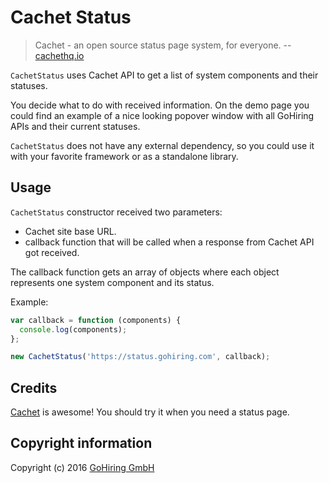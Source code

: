# Cachet Status

> Cachet - an open source status page system, for everyone.
> -- [cachethq.io](https://cachethq.io/)

`CachetStatus` uses Cachet API to get a list of system components and their
statuses.

You decide what to do with received information. On the demo page you could
find an example of a nice looking popover window with all GoHiring APIs and their current statuses.

`CachetStatus` does not have any external dependency, so you could use it with your favorite framework or as a standalone library.

## Usage

`CachetStatus` constructor received two parameters:

  - Cachet site base URL.
  - callback function that will be called when a response from Cachet API got received.

The callback function gets an array of objects where each object represents one system component and its status.

Example:

```javascript
var callback = function (components) {
  console.log(components);
};

new CachetStatus('https://status.gohiring.com', callback);
```

## Credits

[Cachet](https://cachethq.io/) is awesome! You should try it when you need a status page.

## Copyright information

Copyright (c) 2016 [GoHiring GmbH](http://www.gohiring.com)

